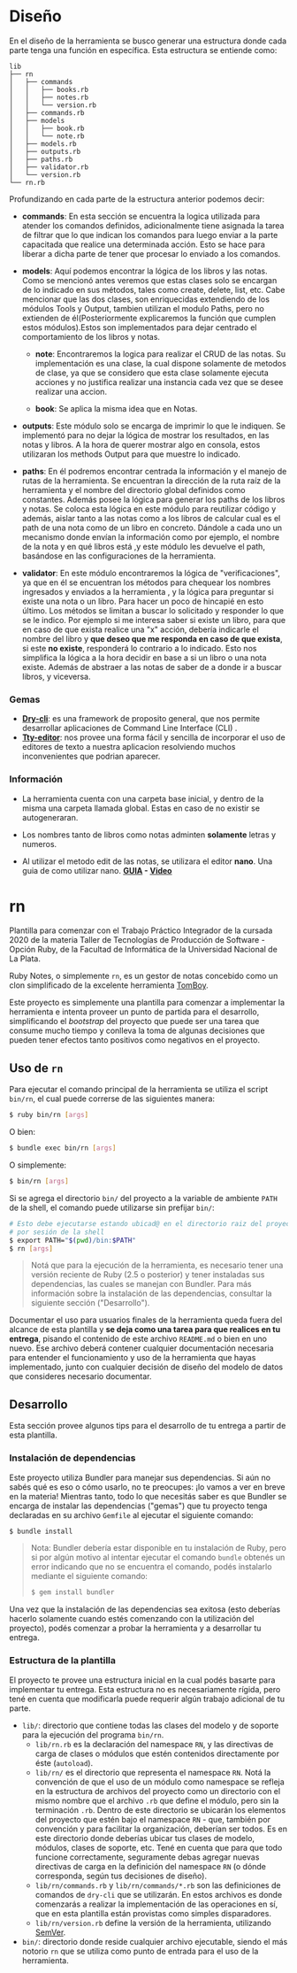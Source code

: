 # Diseño
 
En el diseño de la herramienta se busco generar una estructura donde cada parte tenga una función en específica. Esta estructura se entiende como:
 
```
lib
├── rn
│   ├── commands
│   │   ├── books.rb
│   │   ├── notes.rb
│   │   └── version.rb
│   ├── commands.rb
│   ├── models
│   │   ├── book.rb
│   │   └── note.rb
│   ├── models.rb
│   ├── outputs.rb
│   ├── paths.rb
│   ├── validator.rb
│   └── version.rb
└── rn.rb
```
Profundizando en cada parte de la estructura anterior podemos decir:
 
- **commands**: En esta sección se encuentra la logica utilizada para atender los comandos definidos, adicionalmente tiene asignada la tarea de filtrar que lo que indican los comandos para luego enviar a la parte capacitada que realice una determinada acción. Esto se hace para liberar a dicha parte de tener que procesar lo enviado a los comandos.
 
- **models**: Aquí podemos encontrar la lógica de los libros y las notas. Como se mencionó antes veremos que estas clases solo se encargan de lo indicado en sus métodos, tales como create, delete, list, etc. Cabe mencionar que las dos clases, son enriquecidas extendiendo de los módulos Tools y Output, tambien utilizan el modulo Paths, pero no extienden de él(Posteriormente explicaremos la función que cumplen  estos módulos).Estos son implementados para dejar centrado el comportamiento de los libros y notas.

    -  **note**: Encontraremos la logica para realizar el CRUD de las notas. Su implementación es una clase, la cual dispone solamente de metodos de clase, ya que se considero que esta clase solamente ejecuta acciones y no justifica realizar una instancia cada vez que se desee realizar una accion.

    -  **book**: Se aplica la misma idea que en Notas.

- **outputs**: Este módulo solo se encarga de imprimir lo que le indiquen. Se implementó para no dejar la lógica de mostrar los resultados, en las notas y libros. A la hora de querer mostrar algo en consola, estos utilizaran los methods Output para que muestre lo indicado.
 
 - **paths**: En él podremos encontrar centrada la información y el manejo de rutas de la herramienta. Se encuentran la dirección de la ruta raíz de la herramienta y el nombre del directorio global definidos como constantes. Además posee la lógica para generar los paths de los libros y notas. Se coloca esta lógica en este módulo para reutilizar código y además, aislar tanto a las notas como a los libros de calcular cual es el path de una nota como de un libro en concreto.
 Dándole a cada uno un mecanismo donde envían la información como por ejemplo, el nombre de la nota y en qué libros está ,y este módulo les devuelve el path, basándose en las configuraciones de la herramienta.

- **validator**: En este módulo encontraremos la lógica de "verificaciones", ya que en él se encuentran los métodos para chequear los nombres ingresados y enviados a la herramienta , y la lógica para preguntar si existe una nota o un libro. Para hacer un poco de hincapié en esto último. Los métodos se limitan a buscar lo solicitado y responder lo que se le indico. Por ejemplo si me interesa saber si existe un libro, para que en caso de que exista realice una "x" acción, debería indicarle el nombre del libro y **que deseo que me responda en caso de que exista**, si este **no existe**, responderá lo contrario a lo indicado. Esto nos simplifica la lógica a la hora decidir en base a si un libro o una nota existe. Además de abstraer a las notas de saber de a donde ir a buscar libros, y viceversa.

### Gemas
- **[Dry-cli](https://dry-rb.org/gems/dry-cli/0.6/)**: es una framework de proposito general, que nos permite desarrollar aplicaciones de Command Line Interface (CLI) .
- **[Tty-editor](https://github.com/piotrmurach/tty-editor)**: nos provee una forma fácil y sencilla de incorporar el uso de editores de texto a nuestra aplicacion resolviendo muchos inconvenientes que podrian aparecer.

### Información


- La herramienta cuenta con una carpeta base inicial, y dentro de la misma una carpeta llamada global. Estas en caso de no existir se autogeneraran.

- Los nombres tanto de libros como notas adminten **solamente** letras y numeros.

- Al utilizar el metodo edit de las notas, se utilizara el editor **nano**. Una guia de como utilizar nano.   **[GUIA](https://www.comoinstalarlinux.com/como-usar-el-editor-nano-linux/2/)  - [Video](https://www.youtube.com/watch?v=RlPmmdcLe8g)**



# rn

Plantilla para comenzar con el Trabajo Práctico Integrador de la cursada 2020 de la materia
Taller de Tecnologías de Producción de Software - Opción Ruby, de la Facultad de Informática
de la Universidad Nacional de La Plata.

Ruby Notes, o simplemente `rn`, es un gestor de notas concebido como un clon simplificado
de la excelente herramienta [TomBoy](https://wiki.gnome.org/Apps/Tomboy).

Este proyecto es simplemente una plantilla para comenzar a implementar la herramienta e
intenta proveer un punto de partida para el desarrollo, simplificando el _bootstrap_ del
proyecto que puede ser una tarea que consume mucho tiempo y conlleva la toma de algunas
decisiones que pueden tener efectos tanto positivos como negativos en el proyecto.

## Uso de `rn`

Para ejecutar el comando principal de la herramienta se utiliza el script `bin/rn`, el cual
puede correrse de las siguientes manera:

```bash
$ ruby bin/rn [args]
```

O bien:

```bash
$ bundle exec bin/rn [args]
```

O simplemente:

```bash
$ bin/rn [args]
```

Si se agrega el directorio `bin/` del proyecto a la variable de ambiente `PATH` de la shell,
el comando puede utilizarse sin prefijar `bin/`:

```bash
# Esto debe ejecutarse estando ubicad@ en el directorio raiz del proyecto, una única vez
# por sesión de la shell
$ export PATH="$(pwd)/bin:$PATH"
$ rn [args]
```

> Notá que para la ejecución de la herramienta, es necesario tener una versión reciente de
> Ruby (2.5 o posterior) y tener instaladas sus dependencias, las cuales se manejan con
> Bundler. Para más información sobre la instalación de las dependencias, consultar la
> siguiente sección ("Desarrollo").

Documentar el uso para usuarios finales de la herramienta queda fuera del alcance de esta
plantilla y **se deja como una tarea para que realices en tu entrega**, pisando el contenido
de este archivo `README.md` o bien en uno nuevo. Ese archivo deberá contener cualquier
documentación necesaria para entender el funcionamiento y uso de la herramienta que hayas
implementado, junto con cualquier decisión de diseño del modelo de datos que consideres
necesario documentar.

## Desarrollo

Esta sección provee algunos tips para el desarrollo de tu entrega a partir de esta
plantilla.

### Instalación de dependencias

Este proyecto utiliza Bundler para manejar sus dependencias. Si aún no sabés qué es eso
o cómo usarlo, no te preocupes: ¡lo vamos a ver en breve en la materia! Mientras tanto,
todo lo que necesitás saber es que Bundler se encarga de instalar las dependencias ("gemas")
que tu proyecto tenga declaradas en su archivo `Gemfile` al ejecutar el siguiente comando:

```bash
$ bundle install
```

> Nota: Bundler debería estar disponible en tu instalación de Ruby, pero si por algún
> motivo al intentar ejecutar el comando `bundle` obtenés un error indicando que no se
> encuentra el comando, podés instalarlo mediante el siguiente comando:
>
> ```bash
> $ gem install bundler
> ```

Una vez que la instalación de las dependencias sea exitosa (esto deberías hacerlo solamente
cuando estés comenzando con la utilización del proyecto), podés comenzar a probar la
herramienta y a desarrollar tu entrega.

### Estructura de la plantilla

El proyecto te provee una estructura inicial en la cual podés basarte para implementar tu
entrega. Esta estructura no es necesariamente rígida, pero tené en cuenta que modificarla
puede requerir algún trabajo adicional de tu parte.

* `lib/`: directorio que contiene todas las clases del modelo y de soporte para la ejecución
  del programa `bin/rn`.
  * `lib/rn.rb` es la declaración del namespace `RN`, y las directivas de carga de clases
    o módulos que estén contenidos directamente por éste (`autoload`).
  * `lib/rn/` es el directorio que representa el namespace `RN`. Notá la convención de que
    el uso de un módulo como namespace se refleja en la estructura de archivos del proyecto
    como un directorio con el mismo nombre que el archivo `.rb` que define el módulo, pero
    sin la terminación `.rb`. Dentro de este directorio se ubicarán los elementos del
    proyecto que estén bajo el namespace `RN` - que, también por convención y para facilitar
    la organización, deberían ser todos. Es en este directorio donde deberías ubicar tus
    clases de modelo, módulos, clases de soporte, etc. Tené en cuenta que para que todo
    funcione correctamente, seguramente debas agregar nuevas directivas de carga en la
    definición del namespace `RN` (o dónde corresponda, según tus decisiones de diseño).
  * `lib/rn/commands.rb` y `lib/rn/commands/*.rb` son las definiciones de comandos de
    `dry-cli` que se utilizarán. En estos archivos es donde comenzarás a realizar la
    implementación de las operaciones en sí, que en esta plantilla están provistas como
    simples disparadores.
  * `lib/rn/version.rb` define la versión de la herramienta, utilizando [SemVer](https://semver.org/lang/es/).
* `bin/`: directorio donde reside cualquier archivo ejecutable, siendo el más notorio `rn`
  que se utiliza como punto de entrada para el uso de la herramienta.
